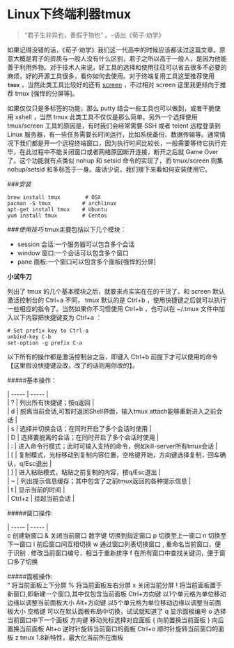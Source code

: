 # Linux下终端利器tmux

>“君子生非异也，善假于物也” 。–语出《荀子·劝学》

如果记得没错的话，《荀子·劝学》我们这一代高中的时候应该都读过这篇文章。原意大概是君子的资质与一般人没有什么区别，君子之所以高于一般人，是因为他能善于利用外物。对于技术人来说，好工具的选择和使用往往可以省去很多不必要的麻烦，好的开源工具很多，看你如何去使用。对于终端复用工具这里推荐使用 **`tmux`** ，当然此类工具比较好的还有 [screen](http://www.ibm.com/developerworks/cn/linux/l-cn-screen/) ，不过相对 screen 这里我更倾向于推荐 tmux [强悍的分屏等]。   

如果仅仅只是多标签的功能，那么 putty 结合一些工具也可以做到，或者干脆使用 xshell ，当然 tmux 此类工具不仅仅是那么简单。另外一个选择使用 tmux/screen 工具的原因是，有时我们会经常需要 SSH 或者 telent 远程登录到 Linux 服务器，有一些任务需要长时间运行，比如系统备份、数据传输等。通常情况下我们都是开一个远程终端窗口，因为执行时间比较长，一般需要等待它执行完毕，在此过程中不能关闭窗口或者网络原因断开连接，断开之后就 Game Over 了。这个功能就有点类似 nohup 和 setsid 命令的实现了，而 tmux/screen 则集 nohup/setsid 和多标签于一身。废话少说，我们接下来看如何安装使用它。   



###*安装*
```shell
brew install tmux        # OSX
pacman -S tmux          # archlinux
apt-get install tmux    # Ubuntu
yum install tmux        # Centos
```



###*使用技巧*
tmux主要包括以下几个模块：   
- session	会话:一个服务器可以包含多个会话  
- window	窗口:一个会话可以包含多个窗口  
- pane	面板:一个窗口可以包含多个面板[强悍的分屏]   

**小试牛刀**  

列出了 tmux 的几个基本模块之后，就要来点实实在在的干货了，和 screen 默认激活控制台的 Ctrl+a 不同， tmux 默认的是 Ctrl+b ，使用快捷键之后就可以执行一些相应的指令了。当然如果你不习惯使用 Ctrl+b ，也可以在 ~/.tmux 文件中加入以下内容把快捷键变为 Ctrl+a ：  
```shell
# Set prefix key to Ctrl-a
unbind-key C-b
set-option -g prefix C-a
```
以下所有的操作都是激活控制台之后，即键入 Ctrl+b 前提下才可以使用的命令【这里假设快捷键没改，改了的话则用你改的】。   

#####基本操作：   

| ----- | ----- |  
| ? |	列出所有快捷键；按q返回 |  
| d |	脱离当前会话,可暂时返回Shell界面，输入tmux attach能够重新进入之前会话 |  
| s |	选择并切换会话；在同时开启了多个会话时使用 |  
| D |	选择要脱离的会话；在同时开启了多个会话时使用 |  
| : |	进入命令行模式；此时可输入支持的命令，例如kill-server所有tmux会话 |  
| [ |	复制模式，光标移动到复制内容位置，空格键开始，方向键选择复制，回车确认，q/Esc退出 |  
| ] |	进入粘贴模式，粘贴之前复制的内容，按q/Esc退出 |  
| ~ |	列出提示信息缓存；其中包含了之前tmux返回的各种提示信息 |  
| t |	显示当前的时间 |  
| Ctrl+z |	挂起当前会话 |      

#####窗口操作:    

| ----- | ----- |  
c	创建新窗口
&	关闭当前窗口
数字键	切换到指定窗口
p	切换至上一窗口
n	切换至下一窗口
l	前后窗口间互相切换
w	通过窗口列表切换窗口
,	重命名当前窗口，便于识别
.	修改当前窗口编号，相当于重新排序
f	在所有窗口中查找关键词，便于窗口多了切换   

#####面板操作:   
“	将当前面板上下分屏
%	将当前面板左右分屏
x	关闭当前分屏
!	将当前面板置于新窗口,即新建一个窗口,其中仅包含当前面板
Ctrl+方向键	以1个单元格为单位移动边缘以调整当前面板大小
Alt+方向键	以5个单元格为单位移动边缘以调整当前面板大小
空格键	可以在默认面板布局中切换，试试就知道了
q	显示面板编号
o	选择当前窗口中下一个面板
方向键	移动光标选择对应面板
{	向前置换当前面板
}	向后置换当前面板
Alt+o	逆时针旋转当前窗口的面板
Ctrl+o	顺时针旋转当前窗口的面板
z	tmux 1.8新特性，最大化当前所在面板
 